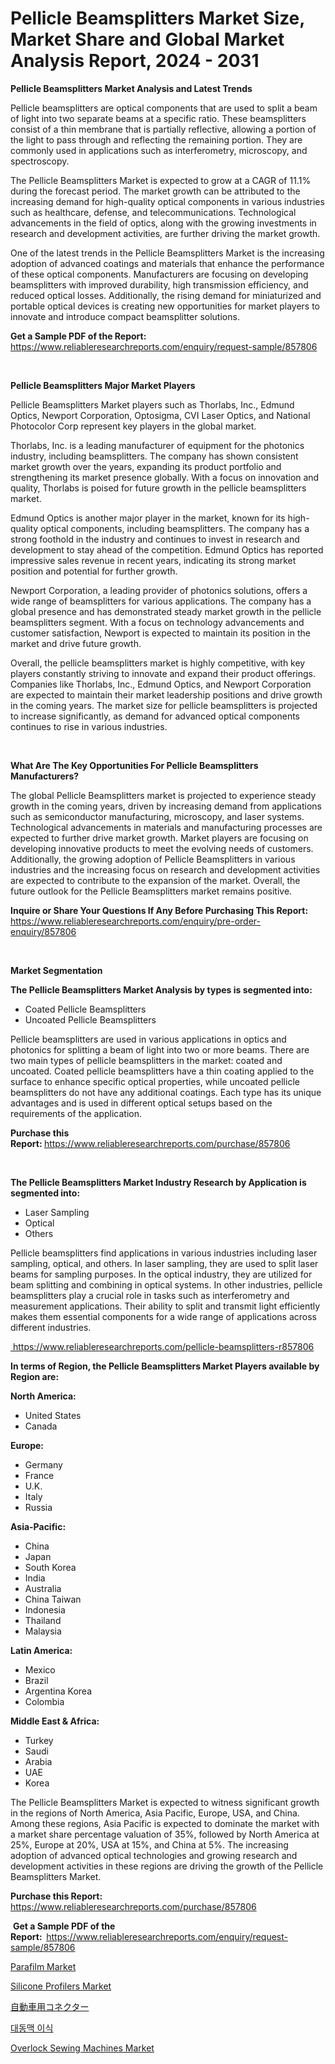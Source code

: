 <p><h1>Pellicle Beamsplitters Market Size, Market Share and Global Market Analysis Report, 2024 - 2031</h1></p><p><strong>Pellicle Beamsplitters Market Analysis and Latest Trends</strong></p>
<p><p>Pellicle beamsplitters are optical components that are used to split a beam of light into two separate beams at a specific ratio. These beamsplitters consist of a thin membrane that is partially reflective, allowing a portion of the light to pass through and reflecting the remaining portion. They are commonly used in applications such as interferometry, microscopy, and spectroscopy.</p><p>The Pellicle Beamsplitters Market is expected to grow at a CAGR of 11.1% during the forecast period. The market growth can be attributed to the increasing demand for high-quality optical components in various industries such as healthcare, defense, and telecommunications. Technological advancements in the field of optics, along with the growing investments in research and development activities, are further driving the market growth.</p><p>One of the latest trends in the Pellicle Beamsplitters Market is the increasing adoption of advanced coatings and materials that enhance the performance of these optical components. Manufacturers are focusing on developing beamsplitters with improved durability, high transmission efficiency, and reduced optical losses. Additionally, the rising demand for miniaturized and portable optical devices is creating new opportunities for market players to innovate and introduce compact beamsplitter solutions.</p></p>
<p><strong>Get a Sample PDF of the Report:&nbsp;</strong> <a href="https://www.reliableresearchreports.com/enquiry/request-sample/857806">https://www.reliableresearchreports.com/enquiry/request-sample/857806</a></p>
<p>&nbsp;</p>
<p><strong>Pellicle Beamsplitters Major Market Players</strong></p>
<p><p>Pellicle Beamsplitters Market players such as Thorlabs, Inc., Edmund Optics, Newport Corporation, Optosigma, CVI Laser Optics, and National Photocolor Corp represent key players in the global market. </p><p>Thorlabs, Inc. is a leading manufacturer of equipment for the photonics industry, including beamsplitters. The company has shown consistent market growth over the years, expanding its product portfolio and strengthening its market presence globally. With a focus on innovation and quality, Thorlabs is poised for future growth in the pellicle beamsplitters market.</p><p>Edmund Optics is another major player in the market, known for its high-quality optical components, including beamsplitters. The company has a strong foothold in the industry and continues to invest in research and development to stay ahead of the competition. Edmund Optics has reported impressive sales revenue in recent years, indicating its strong market position and potential for further growth.</p><p>Newport Corporation, a leading provider of photonics solutions, offers a wide range of beamsplitters for various applications. The company has a global presence and has demonstrated steady market growth in the pellicle beamsplitters segment. With a focus on technology advancements and customer satisfaction, Newport is expected to maintain its position in the market and drive future growth.</p><p>Overall, the pellicle beamsplitters market is highly competitive, with key players constantly striving to innovate and expand their product offerings. Companies like Thorlabs, Inc., Edmund Optics, and Newport Corporation are expected to maintain their market leadership positions and drive growth in the coming years. The market size for pellicle beamsplitters is projected to increase significantly, as demand for advanced optical components continues to rise in various industries.</p></p>
<p>&nbsp;</p>
<p><strong>What Are The Key Opportunities For Pellicle Beamsplitters Manufacturers?</strong></p>
<p><p>The global Pellicle Beamsplitters market is projected to experience steady growth in the coming years, driven by increasing demand from applications such as semiconductor manufacturing, microscopy, and laser systems. Technological advancements in materials and manufacturing processes are expected to further drive market growth. Market players are focusing on developing innovative products to meet the evolving needs of customers. Additionally, the growing adoption of Pellicle Beamsplitters in various industries and the increasing focus on research and development activities are expected to contribute to the expansion of the market. Overall, the future outlook for the Pellicle Beamsplitters market remains positive.</p></p>
<p><strong>Inquire or Share Your Questions If Any Before Purchasing This Report:</strong> <a href="https://www.reliableresearchreports.com/enquiry/pre-order-enquiry/857806">https://www.reliableresearchreports.com/enquiry/pre-order-enquiry/857806</a></p>
<p>&nbsp;</p>
<p><strong>Market Segmentation</strong></p>
<p><strong>The Pellicle Beamsplitters Market Analysis by types is segmented into:</strong></p>
<p><ul><li>Coated Pellicle Beamsplitters</li><li>Uncoated Pellicle Beamsplitters</li></ul></p>
<p><p>Pellicle beamsplitters are used in various applications in optics and photonics for splitting a beam of light into two or more beams. There are two main types of pellicle beamsplitters in the market: coated and uncoated. Coated pellicle beamsplitters have a thin coating applied to the surface to enhance specific optical properties, while uncoated pellicle beamsplitters do not have any additional coatings. Each type has its unique advantages and is used in different optical setups based on the requirements of the application.</p></p>
<p><strong>Purchase this Report:&nbsp;</strong><a href="https://www.reliableresearchreports.com/purchase/857806">https://www.reliableresearchreports.com/purchase/857806</a></p>
<p>&nbsp;</p>
<p><strong>The Pellicle Beamsplitters Market Industry Research by Application is segmented into:</strong></p>
<p><ul><li>Laser Sampling</li><li>Optical</li><li>Others</li></ul></p>
<p><p>Pellicle beamsplitters find applications in various industries including laser sampling, optical, and others. In laser sampling, they are used to split laser beams for sampling purposes. In the optical industry, they are utilized for beam splitting and combining in optical systems. In other industries, pellicle beamsplitters play a crucial role in tasks such as interferometry and measurement applications. Their ability to split and transmit light efficiently makes them essential components for a wide range of applications across different industries.</p></p>
<p><a href="https://www.reliableresearchreports.com/pellicle-beamsplitters-r857806">&nbsp;https://www.reliableresearchreports.com/pellicle-beamsplitters-r857806</a></p>
<p><strong>In terms of Region, the Pellicle Beamsplitters Market Players available by Region are:</strong></p>
<p>
    <p> <strong> North America: </strong>
        <ul>
            <li>United States</li>
            <li>Canada</li>
        </ul>
        </p> 
    <p> <strong> Europe: </strong>
        <ul>
            <li>Germany</li>
            <li>France</li>
            <li>U.K.</li>
            <li>Italy</li>
            <li>Russia</li>
        </ul>
        </p> 
    <p> <strong> Asia-Pacific: </strong>
        <ul>
            <li>China</li>
            <li>Japan</li>
            <li>South Korea</li>
            <li>India</li>
            <li>Australia</li>
            <li>China Taiwan</li>
            <li>Indonesia</li>
            <li>Thailand</li>
            <li>Malaysia</li>
        </ul>
        </p> 
    <p> <strong> Latin America: </strong>
        <ul>
            <li>Mexico</li>
            <li>Brazil</li>
            <li>Argentina Korea</li>
            <li>Colombia</li>
        </ul>
        </p> 
    <p> <strong> Middle East & Africa: </strong>
        <ul>
            <li>Turkey</li>
            <li>Saudi</li>
            <li>Arabia</li>
            <li>UAE</li>
            <li>Korea</li>
        </ul>
    </p>
    </p>
<p><p>The Pellicle Beamsplitters Market is expected to witness significant growth in the regions of North America, Asia Pacific, Europe, USA, and China. Among these regions, Asia Pacific is expected to dominate the market with a market share percentage valuation of 35%, followed by North America at 25%, Europe at 20%, USA at 15%, and China at 5%. The increasing adoption of advanced optical technologies and growing research and development activities in these regions are driving the growth of the Pellicle Beamsplitters Market.</p></p>
<p><strong>Purchase this Report: </strong><a href="https://www.reliableresearchreports.com/purchase/857806">https://www.reliableresearchreports.com/purchase/857806</a></p>
<p>&nbsp;<strong>Get a Sample PDF of the Report:&nbsp;&nbsp;</strong><a href="https://www.reliableresearchreports.com/enquiry/request-sample/857806">https://www.reliableresearchreports.com/enquiry/request-sample/857806</a></p>
<p><strong></strong></p>
<p><p><a href="https://issuu.com/reportprime-2/docs/parafilm-market-size-2030.pptx">Parafilm Market</a></p><p><a href="https://issuu.com/reportprime-2/docs/silicone-profilers-market-size-2030.pptx">Silicone Profilers Market</a></p><p><a href="https://github.com/EmoryYundt1935/Market-Research-Report-List-1/blob/main/978655128992.md">自動車用コネクター</a></p><p><a href="https://github.com/CliftonFisher9067/Market-Research-Report-List-1/blob/main/617336626656.md">대동맥 이식</a></p><p><a href="https://github.com/mahnoor2003/Market-Research-Report-List-4/blob/main/overlock-sewing-machines-market.md">Overlock Sewing Machines Market</a></p></p>